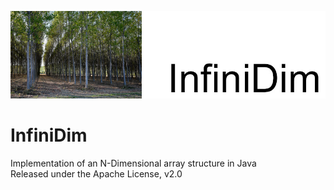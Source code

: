 ![Banner image for InfiniDim](https://github.com/jeremyfonte/InfiniDim/blob/master/assets/InfiniDim_header.jpg)

# InfiniDim
Implementation of an N-Dimensional array structure in Java<br>
Released under the Apache License, v2.0
